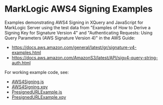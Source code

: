 # MarkLogic AWS4 Signing Examples

Examples demonstrating AWS4 Signing in XQuery and JavaScript for MarkLogic Server using the test data from "Examples of How to Derive a Signing Key for Signature Version 4" and "Authenticating Requests: Using Query Parameters (AWS Signature Version 4)" in the AWS Guide:

- https://docs.aws.amazon.com/general/latest/gr/signature-v4-examples.html
- https://docs.aws.amazon.com/AmazonS3/latest/API/sigv4-query-string-auth.html

For working example code, see:
- [AWS4Signing.js](src/main/js/AWS4Signing.js)
- [AWS4Signing.xqy](src/main/xquery/AWS4Signing.xqy)
- [PresignedURLExample.js](src/main/js/PresignedURLExample.js)
- [PresignedURLExample.xqy](src/main/xquery/PresignedURLExample.xqy)